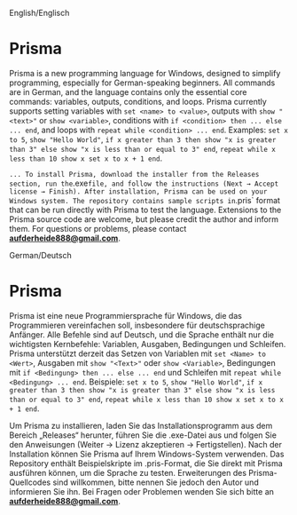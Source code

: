 English/Englisch

# Prisma

Prisma is a new programming language for Windows, designed to simplify programming, especially for German-speaking beginners. All commands are in German, and the language contains only the essential core commands: variables, outputs, conditions, and loops. Prisma currently supports setting variables with `set <name> to <value>`, outputs with `show "<text>"` or `show <variable>`, conditions with `if <condition> then ... else ... end`, and loops with `repeat while <condition> ... end`. Examples: `set x to 5`, `show "Hello World"`, `if x greater than 3 then show "x is greater than 3" else show "x is less than or equal to 3" end`, `repeat while x less than 10 show x set x to x + 1 end`.



` ... To install Prisma, download the installer from the Releases section, run the `.exe` file, and follow the instructions (Next → Accept license → Finish). After installation, Prisma can be used on your Windows system. The repository contains sample scripts in `.pris` format that can be run directly with Prisma to test the language. Extensions to the Prisma source code are welcome, but please credit the author and inform them. For questions or problems, please contact **aufderheide888@gmail.com**.



German/Deutsch
# Prisma

Prisma ist eine neue Programmiersprache für Windows, die das Programmieren vereinfachen soll, insbesondere für deutschsprachige Anfänger. Alle Befehle sind auf Deutsch, und die Sprache enthält nur die wichtigsten Kernbefehle: Variablen, Ausgaben, Bedingungen und Schleifen. Prisma unterstützt derzeit das Setzen von Variablen mit `set <Name> to <Wert>`, Ausgaben mit `show "<Text>"` oder `show <Variable>`, Bedingungen mit `if <Bedingung> then ... else ... end` und Schleifen mit `repeat while <Bedingung> ... end`. Beispiele: `set x to 5`, `show "Hello World"`, `if x greater than 3 then show "x is greater than 3" else show "x is less than or equal to 3" end`, `repeat while x less than 10 show x set x to x + 1 end`.


Um Prisma zu installieren, laden Sie das Installationsprogramm aus dem Bereich „Releases“ herunter, führen Sie die .exe-Datei aus und folgen Sie den Anweisungen (Weiter → Lizenz akzeptieren → Fertigstellen). Nach der Installation können Sie Prisma auf Ihrem Windows-System verwenden. Das Repository enthält Beispielskripte im .pris-Format, die Sie direkt mit Prisma ausführen können, um die Sprache zu testen. Erweiterungen des Prisma-Quellcodes sind willkommen, bitte nennen Sie jedoch den Autor und informieren Sie ihn. Bei Fragen oder Problemen wenden Sie sich bitte an **aufderheide888@gmail.com**.

